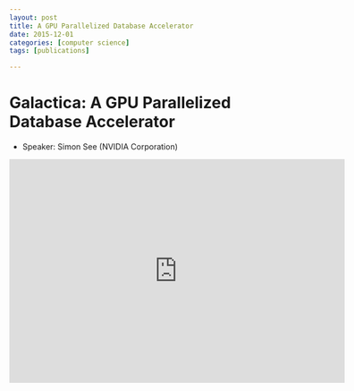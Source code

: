 ```yaml
---
layout: post
title: A GPU Parallelized Database Accelerator
date: 2015-12-01
categories: [computer science]
tags: [publications]

---
```


# Galactica: A GPU Parallelized Database Accelerator

- Speaker: Simon See (NVIDIA Corporation)

<iframe width="600" height="400" src="https://www.youtube.com/embed/W_7YH1tRX4w" frameborder="0" allowfullscreen></iframe>
